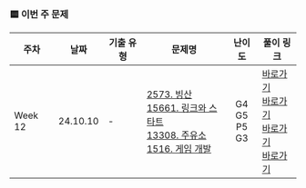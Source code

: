 ### 🟨 이번 주 문제

|    주차    | 날짜                                                         | 기출 유형           | 문제명                                                       | 난이도                                                       | 풀이 링크                       |
| ------- | ------------------------------------------------------------ | ------------------- | ------------------------------------------------------------ | :------------------------------------------------------------: | ------------------------------- |
| Week 12 | 24.10.10 |    - <br/>    | [2573. 빙산](https://www.acmicpc.net/problem/2573)<br/> [15661. 링크와 스타트](https://www.acmicpc.net/problem/15661)<br/> [13308. 주유소](https://www.acmicpc.net/problem/13308)<br/> [1516. 게임 개발](https://www.acmicpc.net/problem/1516)<br/>  | G4 <br/> G5 <br/> P5 <br/> G3 <br/>  | <a href="./BOJ2573_G4_빙산">바로가기</a><br/> <a href="./BOJ15661_G5_링크와스타트">바로가기</a><br/> <a href="./BOJ13308_P5_주유소">바로가기</a><br/> <a href="./BOJ1516_G3_게임개발">바로가기</a><br/>  |
